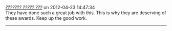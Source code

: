 *[??????? ????? ???](http://an3m1.com/)* on 2012-04-23 14:47:34  
They have done such a great job with this. This is why they are deserving of these awards. Keep up the good work. 

---------------------------------------
